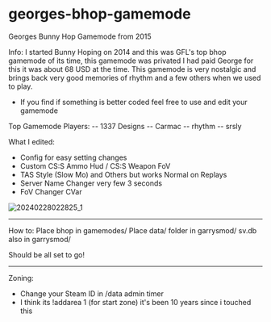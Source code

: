 # georges-bhop-gamemode
Georges Bunny Hop Gamemode from 2015

Info: I started Bunny Hoping on 2014 and this was GFL's top bhop gamemode of its time, this gamemode was privated I had paid George for this it was about 68 USD at the time. This gamemode is very nostalgic and brings back very good memories of rhythm and a few others when we used to play.

- If you find if something is better coded feel free to use and edit your gamemode

Top Gamemode Players:
-- 1337 Designs
-- Carmac
-- rhythm
-- srsly

What I edited: 
- Config for easy setting changes
- Custom CS:S Ammo Hud / CS:S Weapon FoV
- TAS Style (Slow Mo) and Others but works Normal on Replays
- Server Name Changer very few 3 seconds
- FoV Changer CVar

![20240228022825_1](https://github.com/FiBzYDev/georges-bhop-gamemode/assets/58349075/3a8c6938-eab4-4d78-9ef7-81998d192242)

-------------------------------------------------
How to: Place bhop in gamemodes/
Place data/ folder in garrysmod/
sv.db also in garrysmod/

Should be all set to go!

-----------------------------------

Zoning:
- Change your Steam ID in /data admin timer
- I think its !addarea 1 (for start zone) it's been 10 years since i touched this
